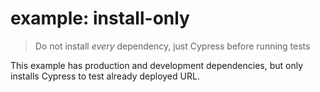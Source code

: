 # example: install-only
> Do not install _every_ dependency, just Cypress before running tests

This example has production and development dependencies, but only installs Cypress to test already deployed URL.
